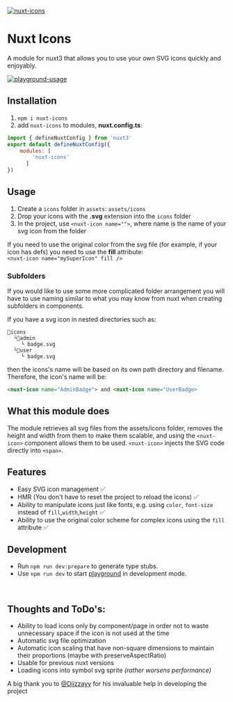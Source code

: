 [![nuxt-icons](https://i.imgur.com/SR1XufB.png "nuxt-icons banner")](https://github.com/gitFoxCode/nuxt-icons)
# Nuxt Icons
A module for nuxt3 that allows you to use your own SVG icons quickly and enjoyably. 

[![playground-usage](https://i.imgur.com/SMXXpVu.png "example of using icons in project")](https://github.com/gitFoxCode/nuxt-icons)

## Installation 
1. `npm i nuxt-icons`
2. add `nuxt-icons` to modules, **nuxt.config.ts**:
```javascript
import { defineNuxtConfig } from 'nuxt3'
export default defineNuxtConfig({
    modules: [
        'nuxt-icons'
      ]
})
```

## Usage
1. Create a `icons` folder in `assets`: `assets/icons`
2. Drop your icons with the **.svg** extension into the `icons` folder
3. In the project, use `<nuxt-icon name="">`, where name is the name of your svg icon from the folder

If you need to use the original color from the svg file (for example, if your icon has defs) you need to use the **fill** attribute: <br>
`<nuxt-icon name="mySuperIcon" fill />`

### Subfolders
If you would like to use some more complicated folder arrangement you will have to use naming similar to what you may know from nuxt when creating subfolders in components. 

If you have a svg icon in nested directories such as:
```
📁icons
  └📁admin
  ⠀⠀└ badge.svg
  └📁user
  ⠀⠀└ badge.svg
```
then the icons's name will be based on its own path directory and filename. Therefore, the icon's name will be:
```html
<nuxt-icon name="AdminBadge"> and <nuxt-icon name="UserBadge>
```
## What this module does
The module retrieves all svg files from the assets/icons folder, removes the height and width from them to make them scalable, and using the `<nuxt-icon>` component allows them to be used. `<nuxt-icon>` injects the SVG code directly into `<span>`. 

## Features
- Easy SVG icon management ✅
- HMR (You don't have to reset the project to reload the icons) ✅
- Ability to manipulate icons just like fonts, e.g. using `color`, `font-size` instead of `fill`,`width`,`height` ✅
- Ability to use the original color scheme for complex icons using the `fill` attribute ✅

## Development

- Run `npm run dev:prepare` to generate type stubs.
- Use `npm run dev` to start [playground](./playground) in development mode.

<br>

## Thoughts and ToDo's:
- Ability to load icons only by component/page in order not to waste unnecessary space if the icon is not used at the time
- Automatic svg file optimization 
- Automatic icon scaling that have non-square dimensions to maintain their proportions (maybe with preserveAspectRatio)
- Usable for previous nuxt versions
- Loading icons into symbol svg sprite *(rather worsens performance)*

A big thank you to [@Diizzayy](https://github.com/Diizzayy) for his invaluable help in developing the project 